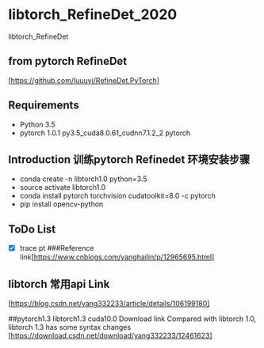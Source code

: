 # libtorch_RefineDet_2020
libtorch_RefineDet

## from pytorch RefineDet
[https://github.com/luuuyi/RefineDet.PyTorch]

## Requirements
* Python 3.5
* pytorch                   1.0.1           py3.5_cuda8.0.61_cudnn7.1.2_2    pytorch



## Introduction 训练pytorch Refinedet 环境安装步骤
* conda create -n libtorch1.0 python=3.5
* source activate libtorch1.0
* conda install pytorch torchvision cudatoolkit=8.0 -c pytorch
* pip install opencv-python


## ToDo List

- [x] trace pt           ###Reference link[https://www.cnblogs.com/yanghailin/p/12965695.html]

## libtorch 常用api Link
[https://blog.csdn.net/yang332233/article/details/106199180]

##pytorch1.3 libtorch1.3 cuda10.0  Download link
Compared with libtorch 1.0, libtorch 1.3 has some syntax changes
[https://download.csdn.net/download/yang332233/12461623]

